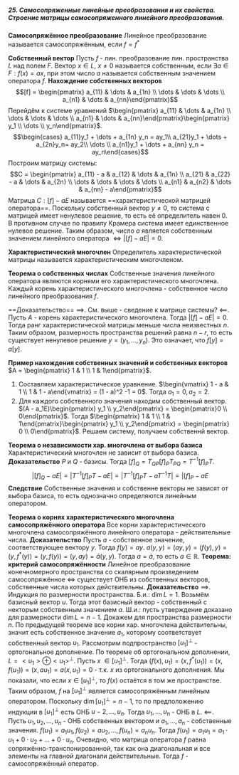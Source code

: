 ##### 25. Самосопряженные линейные преобразования и их свойства. Строение матрицы самосопряженного линейного преобразования.
**Самосопряжённое преобразование** Линейное преобразование называется самосопряжённым, если $f = f^*$

**Собственный вектор** Пусть $f$ - лин. преобразование лин. пространства $L$ над полем $F$. Вектор $x \in L,\ x \neq 0$ называется собственным, если $\exists a \in F: f(x) = ax$, при этом число $a$ называется собственным значением оператора $f$. 
**Нахождение собственных векторов**
$$[f] = \begin{pmatrix} a_{11} & \dots & a_{1n} \\ \dots & \dots & \dots  \\ a_{n1} & \dots & a_{nn}\end{pmatrix}$$
Перейдём к системе уравнений $\begin{pmatrix} a_{11} & \dots & a_{1n} \\ \dots & \dots & \dots  \\ a_{n1} & \dots & a_{nn}\end{pmatrix}\begin{pmatrix} y_1  \\ \dots \\ y_n\end{pmatrix}$.
$$\begin{cases} a_{11}y_1 + \dots + a_{1n} y_n = ay_1\\ a_{21}y_1 + \dots + a_{2n}y_n= ay_2\\ \dots \\ a_{n1}y_1 + \dots + a_{nn} y_n = ay_n\end{cases}$$
Построим матрицу системы: $$C = \begin{pmatrix} a_{11} - a  & a_{12}  & \dots  & a_{1n} \\ a_{21} & a_{22} - a & \dots & a_{2n} \\ \dots & \dots & \dots & \dots \\ a_{n1}  & a_{n2} & \dots & a_{nn} - a\end{pmatrix}$$
Матрица $C: [f] - aE$ называется ==характеристической матрицей оператора==. Поскольку собственный вектор $y\neq 0$, то система с матрицей имеет ненулевое решение, то есть её определитель навен $0$. В противном случае по правилу Крамера система имеет единственное нулевое решение. Таким образом, число $a$ является собственным значением линейного оператора $\iff |[f] - aE| = 0$. 


 **Характеристический многочлен** Определитель характеристической матрицы называется характеристическим многочленом.

**Теорема о собственных числах**
Собственные значения линейного оператора являются корнями его характеристического многочлена. Каждый корень характеристического многочлена - собственное число линейного преобразования $f$.

==Доказательство==
$\implies$. См. выше - сведение к матрице системы?
$\impliedby$. Пусть $A$ - корень характеристического многочлена. Тогда $|[f] - aE| = 0$. Тогда ранг характеристической матрицы меньше числа неизвестных $n$. Таким образом, размерность пространства решений равна $n - r$, то есть существует ненулевое решение $y = (y_1, \dots, y_n)$. Это означает, что $f[y] = a[y]$.

 **Пример нахождения собственных значений и собственных векторов**
$A = \begin{pmatrix} 1  & 1 \\ 1 & 1\end{pmatrix}$. 
1) Составляем характеристическое уравнение. $\begin{vmatrix} 1 - a  & 1 \\ 1  & 1 - a\end{vmatrix} = (1 - a)^2 -1 = 0$. Тогда $a_1 = 0, a_2 = 2$. 
2) Для каждого собственного значения находим собственный вектор. $(A - a_1E)\begin{pmatrix} y_1  \\ y_2\end{pmatrix} = \begin{pmatrix}0 \\ 0\end{pmatrix}$. Тогда $\begin{pmatrix} 1  & 1 \\ 1 & 1\end{pmatrix}\begin{pmatrix} y_1 \\ y_2\end{pmatrix} = \begin{pmatrix} 0  \\ 0\end{pmatrix}$. Решаем систему, получаем собственнй вектор.

**Теорема о независимости хар. многочлена от выбора базиса**
Характеристический многочлен не зависит от выбора базиса.
**Доказательство**
$P$ и $Q$ - базисы. Тогда $[f]_Q = T_{QP}[f]_PT_{PQ} = T^{-1}[f]_PT$.
$$|[f]_Q - aE| = |T^{-1}[f]_PT - aE| = |T^{-1}[f]_PT - aT^{-1} T| = |[f]_P - aE$$
**Следствие**
Собственные значения и собственне векторы не зависят от выбора базиса, то есть однозначно определяются линейным оператором.

**Теорема о корнях характеристического многочлена самосопряжённого оператора**
Все корни характеристического многочлена самосопряжённого линейного оператора - действительные числа. 
**Доказательство**
Пусть $a$ - собственное значение, соответствующее вектору $y$. Тогда $f(y) = ay$. $a(y, y) = (ay, y) = (f(y), y) = (y, f^*(y)) = (y, f(y)) = (y, ay) = \bar a (y, y)$. Тогда $a = \bar a$, то есть $a\in \mathbb R$.
**Теорема: критерий самосопряжённости**
Линейное преобразование конечномерного пространства со скалярным произведением самосопряжённое $\iff$ существует ОНБ из собственных векторов, собственные числа которых действительны.
**Доказательство**
$\implies$. Индукция по размерности пространства. Б.и.: $\dim L =1$. Возьмём базисный вектор $u$. Тогда этот базисный вектор - собственный с некторым собственным значением $a$. Ш.и.: пусть утверждение доказано для размерности $\dim L = n - 1$. Докажем для пространства размерности $n$. По предыдущей теореме все корни хар. многочлена действительны, значит есть собственное значение $a_1$, которому соответствует собственный вектор $u_1$. Рассмотрим подпространство $[u_1]^\perp$ - ортогональное дополнение. По теореме об ортогональном дополнении, $L = <u_1>\oplus{<u_1>}^\perp$. Пусть $x$ $\in [u_1]^\perp$. Тогда $(f(x), u_1) = (x, f^*(u_1)) = (x, f(u_1)) = (x, au_1) = a(x, u_1) = 0$ - т.к. $x$ из ортогонального дополнения. Мы показали, что если $x \in [u_1]^\perp$, то $f(x)$ остаётся в том же пространстве. Таким образом, $f$ на $[u_1]^\perp$ является самосопряжённым линейным оператором. Поскольку $\dim [u_1]^\perp = n - 1$, то по предположению индукции в $[u_1]^\perp$ есть ОНБ $u-2, \dots, u_n$. Тогда $u_1, \dots, u_n$ - ОНБ в $L$.
$\impliedby$. Пусть $u_1, u_2, \dots, u_n$ - ОНБ собственных вектором и $a_1, \dots, a_n$ - собственные значения. $f(u_1) = a_1u_1, f(u_2) = au_2,\dots,  f(u_n) = a_nu_n$. Тогда $f(u_1) = a_1u_1 = a_1 \cdot u_1 + 0 \cdot u_2 + \dots + 0\cdot u_n$. Очевидно, что матрица оператора $f$ равна сопряжённо-транспонированной, так как она диагональная и все элементы на главной диагонали действительные. Тогда $f$ - самосопряжённый оператор.